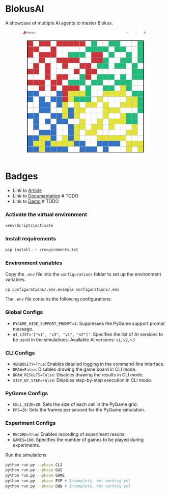 # BlokusAI
A showcase of multiple AI agents to master Blokus.

<p align="center">
    <img src="./docs/images/GUI_screenshot.png" alt="BlokusAI GUI Screenshot" width="400" height="400">
</p>

# Badges
- Link to [Article](https://danhchampion.github.io/BlokusAI/)
- Link to [Documentation](https://danhchampion.github.io/BlokusAI/docs.html) # TODO
- Link to [Demo](https://danhchampion.github.io/BlokusAI/demo.html) # TODO

### Activate the virtual environment
```bash
venv\Scripts\activate
```

### Install requirements
```bash
pip install -r /requirements.txt
```

### Environment variables
Copy the `.env` file into the `configurations` folder to set up the environment variables.

```bash
cp configurations/.env.example configurations/.env
```

The `.env` file contains the following configurations:

### Global Configs
- `PYGAME_HIDE_SUPPORT_PROMPT=1`: Suppresses the PyGame support prompt message.
- `AI_LIST='["v1", "v3", "v1", "v2"]'`: Specifies the list of AI versions to be used in the simulations.
Available AI versions: `v1`, `v2`, `v3`

### CLI Configs
- `VERBOSITY=True`: Enables detailed logging in the command-line interface.
- `DRAW=False`: Disables drawing the game board in CLI mode.
- `DRAW_RESULTS=False`: Disables drawing the results in CLI mode.
- `STEP_BY_STEP=False`: Disables step-by-step execution in CLI mode.

### PyGame Configs
- `CELL_SIZE=20`: Sets the size of each cell in the PyGame grid.
- `FPS=20`: Sets the frames per second for the PyGame simulation.

### Experiment Configs
- `RECORD=True`: Enables recording of experiment results.
- `GAMES=100`: Specifies the number of games to be played during experiments.

Run the simulations
```bash
python run.py --phase CLI
python run.py --phase GUI
python run.py --phase GAME
python run.py --phase EXP # Incomplete, not working yet
python run.py --phase DQN # Incomplete, not working yet
```
